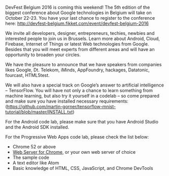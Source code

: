 DevFest Belgium 2016 is coming this weekend! The 5th edition of the
biggest conference about Google technologies in Belgium will take on
October 22-23. You have your last chance to register to the conference
here: http://devfest-belgium.fikket.com/event/devfest-belgium-2016

We invite all developers, designer, entrepreneurs, techies, newbies
and interested people to join us in Brussels. Learn more about
Android, Cloud, Firebase, Internet of Things or latest Web
technologies from Google. Besides that you will meet experts from
different areas and will have an opportunity to broaden your circles.

We have the pleasure to announce that we have speakers from companies likes
Google, Dt. Telekom, iMinds, AppFoundry, hackages, Datatonic, fourcast, HTML5test.

We will also have a special track on Google’s answer to artificial
intelligence – TensorFlow. You will have not only a chance to learn
something from machine learning, but also try it yourself in a codelab
– so come prepared and make sure you have installed necessary
requirements:(https://github.com/martin-gorner/tensorflow-mnist-tutorial/blob/master/INSTALL.txt)

For the Android code lab, please make sure that you have Android Studio and the Android
SDK installed.

For the Progressive Web Apps code lab, please check the list below:

* Chrome 52 or above
* [Web Server for Chrome](https://chrome.google.com/webstore/detail/web-server-for-chrome/ofhbbkphhbklhfoeikjpcbhemlocgigb), or your own web server of choice
* The sample code
* A text editor like Atom
* Basic knowledge of HTML, CSS, JavaScript, and Chrome DevTools
